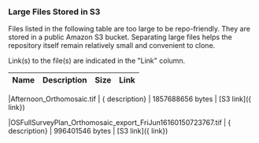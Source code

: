 ### Large Files Stored in S3

Files listed in the following table are too large to be repo-friendly.
They are stored in a public Amazon S3 bucket.
Separating large files helps the repository itself remain relatively small and convenient to clone.

Link(s) to the file(s) are indicated in the "Link" column.

| Name      |Description |Size | Link |
| :----------- | :--- | :--- | :----------- |

|Afternoon_Orthomosaic.tif | { description} | 1857688656 bytes | [S3 link]({ link})

|OSFullSurveyPlan_Orthomosaic_export_FriJun16160150723767.tif | { description} | 996401546 bytes | [S3 link]({ link})

